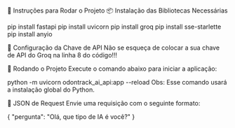📄 Instruções para Rodar o Projeto
📦 Instalação das Bibliotecas Necessárias

pip install fastapi
pip install uvicorn
pip install groq
pip install sse-starlette
pip install anyio

🔑 Configuração da Chave de API
Não se esqueça de colocar a sua chave de API do Groq na linha 8 do código!!!

🚀 Rodando o Projeto
Execute o comando abaixo para iniciar a aplicação:

python -m uvicorn odontrack_ai_api:app --reload
Obs: Esse comando usará a instalação global do Python.

📡 JSON de Request
Envie uma requisição com o seguinte formato:

{
    "pergunta": "Olá, que tipo de IA é você?"
}
